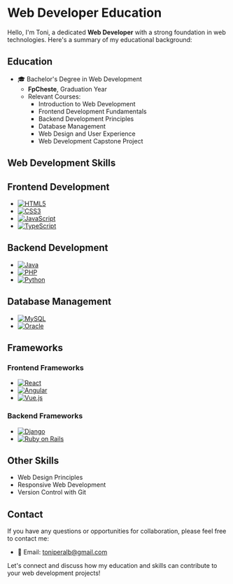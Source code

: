 # Web Developer Education

Hello, I'm Toni, a dedicated **Web Developer** with a strong foundation in web technologies. Here's a summary of my educational background:

## Education

- 🎓 Bachelor's Degree in Web Development
  - **FpCheste**, Graduation Year
  - Relevant Courses:
    - Introduction to Web Development
    - Frontend Development Fundamentals
    - Backend Development Principles
    - Database Management
    - Web Design and User Experience
    - Web Development Capstone Project

## Web Development Skills

## Frontend Development

- [![HTML5](https://upload.wikimedia.org/wikipedia/commons/thumb/6/61/HTML5_logo_and_wordmark.svg/120px-HTML5_logo_and_wordmark.svg.png)](https://developer.mozilla.org/en-US/docs/Web/HTML)
- [![CSS3](https://upload.wikimedia.org/wikipedia/commons/thumb/d/d5/CSS3_logo_and_wordmark.svg/120px-CSS3_logo_and_wordmark.svg.png)](https://developer.mozilla.org/en-US/docs/Web/CSS)
- [![JavaScript](https://upload.wikimedia.org/wikipedia/commons/thumb/6/6a/JavaScript-logo.png/120px-JavaScript-logo.png)](https://developer.mozilla.org/en-US/docs/Web/JavaScript)
- [![TypeScript](https://upload.wikimedia.org/wikipedia/commons/thumb/4/4c/Typescript_logo_2020.svg/120px-Typescript_logo_2020.svg.png)](https://www.typescriptlang.org/)

## Backend Development

- [![Java](https://upload.wikimedia.org/wikipedia/commons/thumb/3/30/Java_programming_language_logo.svg/120px-Java_programming_language_logo.svg.png)](https://www.oracle.com/java/)
- [![PHP](https://upload.wikimedia.org/wikipedia/commons/thumb/2/27/PHP-logo.svg/120px-PHP-logo.svg.png)](https://www.php.net/)
- [![Python](https://upload.wikimedia.org/wikipedia/commons/thumb/c/c3/Python-logo-notext.svg/120px-Python-logo-notext.svg.png)](https://www.python.org/)

## Database Management

- [![MySQL](https://upload.wikimedia.org/wikipedia/en/thumb/6/62/MySQL.svg/120px-MySQL.svg.png)](https://www.mysql.com/)
- [![Oracle](https://upload.wikimedia.org/wikipedia/commons/thumb/e/e1/Oracle_Corporation_logo.svg/120px-Oracle_Corporation_logo.svg.png)](https://www.oracle.com/database/)

## Frameworks

### Frontend Frameworks

- [![React](https://upload.wikimedia.org/wikipedia/commons/thumb/a/a7/React-icon.svg/120px-React-icon.svg.png)](https://reactjs.org/)
- [![Angular](https://angular.io/assets/images/logos/angular/angular.svg)](https://angular.io/)
- [![Vue.js](https://vuejs.org/images/logo.png)](https://vuejs.org/)

### Backend Frameworks

- [![Django](https://static.djangoproject.com/img/logos/django-logo-negative.png)](https://www.djangoproject.com/)
- [![Ruby on Rails](https://upload.wikimedia.org/wikipedia/commons/thumb/1/16/Ruby_on_Rails-logo.png/120px-Ruby_on_Rails-logo.png)](https://rubyonrails.org/)
  
## Other Skills

- Web Design Principles
- Responsive Web Development
- Version Control with Git

## Contact

If you have any questions or opportunities for collaboration, please feel free to contact me:

- 📧 Email: [toniperalb@gmail.com](mailto:toniperalb@gmail.com.com)

Let's connect and discuss how my education and skills can contribute to your web development projects!
